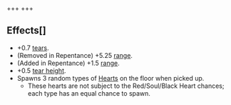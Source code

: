 +++
+++

Effects[]
---------


* +0.7 [tears](/wiki/Tears "Tears").
* (Removed in Repentance) +5.25 [range](/wiki/Range "Range").
* (Added in Repentance) +1.5 [range](/wiki/Range "Range").
* +0.5 [tear height](/wiki/Tear_height "Tear height").
* Spawns 3 random types of [Hearts](/wiki/Hearts "Hearts") on the floor when picked up.
	+ These hearts are not subject to the Red/Soul/Black Heart chances; each type has an equal chance to spawn.


